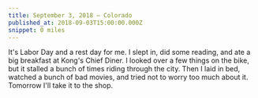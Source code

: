 ```yaml
---
title: September 3, 2018 — Colorado
published_at: 2018-09-03T15:00:00.000Z
snippet: 0 miles
---
```


<NoteTitle
  title="September 3, 2018 — Colorado"
  subtitle="0 miles"
/>

It's Labor Day and a rest day for me. I slept in, did some reading, and ate a big breakfast at Kong's Chief Diner. I looked over a few things on the bike, but it stalled a bunch of times riding through the city. Then I laid in bed, watched a bunch of bad movies, and tried not to worry too much about it. Tomorrow I'll take it to the shop.

<BigLazyImage src="https://s3.amazonaws.com/tat.honkytonk.in/17/IMG_2885.jpg" />
